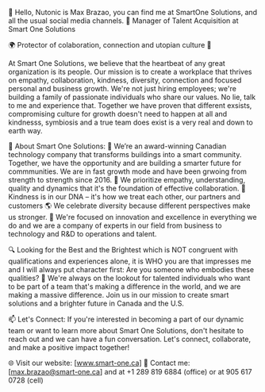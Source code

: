 👋 Hello, Nutonic is Max Brazao, you can find me at SmartOne Solutions, and all the usual social media channels.
🌟 Manager of Talent Acquisition at Smart One Solutions

🌍 Protector of colaboration, connection and utopian culture 🌟

At Smart One Solutions, we believe that the heartbeat of any great organization is its people. Our mission is to create a workplace that thrives on empathy, collaboration, kindness, diversity, connection and focused personal and business growth. We're not just hiring employees; we're building a family of passionate individuals who share our values. No lie, talk to me and experience that. Together we have proven that different exsists, compromising culture for growth doesn't need to happen at all and kindnesss, symbiosis and a true team does exist is a very real and down to earth way. 

🤝 About Smart One Solutions:
🤝 We’re an award-winning Canadian technology company that transforms buildings into a smart community. Together, we have the opportunity and are building a smarter future for commmunities. We are in fast growth mode and have been grwoing from strength to strength since 2016.
🌱 We prioritize empathy, understanding, quality and dynamics that it's the foundation of effective collaboration.
🤗 Kindness is in our DNA – it's how we treat each other, our partners and customers
🌎 We celebrate diversity because different perspectives make us stronger.
🎯 We're focused on innovation and excellence in everything we do and we are a company of experts in our field from business to technology and R&D to operations and talent. 

🔍 Looking for the Best and the Brightest which is NOT congruent with qualifications and experiences alone, it is WHO you are that impresses me and I will always put character first:
Are you someone who embodies these qualities? 🚀 We're always on the lookout for talented individuals who want to be part of a team that's making a difference in the world, and we are making a massive difference. Join us in our mission to create smart solutions and a brighter future in Canada and the U.S.

📫 Let's Connect:
If you're interested in becoming a part of our dynamic team or want to learn more about Smart One Solutions, don't hesitate to reach out and we can have a fun conversation. Let's connect, collaborate, and make a positive impact together!

🌐 Visit our website: [www.smart-one.ca]
📧 Contact me: [max.brazao@smart-one.ca] and at +1 289 819 6884 (office) or at 905 617 0728 (cell)

